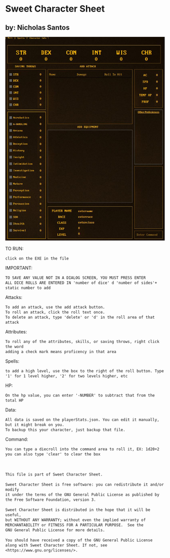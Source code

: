 # Sweet Character Sheet

## by: Nicholas Santos

![image](https://github.com/nicsant2/SweetCharacterSheet/blob/main/imgs/frontPage.jpg)



TO RUN:

	click on the EXE in the file



IMPORTANT:

	TO SAVE ANY VALUE NOT IN A DIALOG SCREEN, YOU MUST PRESS ENTER
	ALL DICE ROLLS ARE ENTERED IN 'number of dice' d 'number of sides'+ static number to add

Attacks:

	To add an attack, use the add attack button.
	To roll an attack, click the roll text once.
	To delete an attack, type 'delete' or 'd' in the roll area of that attack

Attributes:

	To roll any of the attributes, skills, or saving throws, right click the word
	adding a check mark means proficency in that area

Spells:

	to add a high level, use the box to the right of the roll button. Type '1' for 1 level higher, '2' for two levels higher, etc
	
HP:

	On the hp value, you can enter '-NUMBER' to subtract that from the total HP

Data:

	All data is saved on the playerStats.json. You can edit it manually, but it might break on you.
	To backup this your character, just backup that file.
	
Command:

	You can type a diecroll into the command area to roll it, EX: 1d20+2
	you can also type 'clear' to clear the box



    This file is part of Sweet Character Sheet.

    Sweet Character Sheet is free software: you can redistribute it and/or modify
    it under the terms of the GNU General Public License as published by
    the Free Software Foundation, version 3.

    Sweet Character Sheet is distributed in the hope that it will be useful,
    but WITHOUT ANY WARRANTY; without even the implied warranty of
    MERCHANTABILITY or FITNESS FOR A PARTICULAR PURPOSE.  See the
    GNU General Public License for more details.

    You should have received a copy of the GNU General Public License
    along with Sweet Character Sheet. If not, see <https://www.gnu.org/licenses/>.

